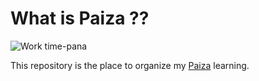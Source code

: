 # What is Paiza ??

![Work time-pana](https://user-images.githubusercontent.com/98689960/189554495-b1d7f2c7-3d3a-48c3-a856-64b8b14bdd6a.png)

This repository is the place to organize my [Paiza](https://paiza.jp/works) learning.
